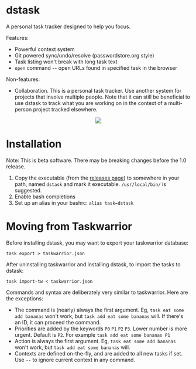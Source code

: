 # dstask

A personal task tracker designed to help you focus.

Features:

 * Powerful context system
 * Git powered sync/undo/resolve (passwordstore.org style)
 * Task listing won't break with long task text
 * `open` command -- open URLs found in specified task in the browser

Non-features:

 * Collaboration. This is a personal task tracker. Use another system for
   projects that involve multiple people. Note that it can still be beneficial
   to use dstask to track what you are working on in the context of a
   multi-person project tracked elsewhere.

<p align="center">
  <img src="https://github.com/naggie/dstask/raw/master/dstask.png">
</p>

# Installation

Note: This is beta software. There may be breaking changes before the 1.0 release.

1. Copy the executable (from the [releases page][1]) to somewhere in your path, named `dstask` and mark it executable. `/usr/local/bin/` is suggested.
1. Enable bash completions
1. Set up an alias in your bashrc: `alias task=dstask`

# Moving from Taskwarrior

Before installing dstask, you may want to export your taskwarrior database:

    task export > taskwarrior.json

After uninstalling taskwarrior and installing dstask, to import the tasks to dstask:

    task import-tw < taskwarrior.json


Commands and syntax are deliberately very similar to taskwarrior. Here are the exceptions:

  * The command is (nearly) always the first argument. Eg, `task eat some add bananas` won't work, but `task add eat some bananas` will. If there's an ID, it can proceed the command.
  * Priorities are added by the keywords `P0` `P1` `P2` `P3`. Lower number is more urgent. Default is `P2`. For example `task add eat some bananas P1`
  * Action is always the first argument. Eg, `task eat some add bananas` won't work, but `task add eat some bananas` will.
  * Contexts are defined on-the-fly, and are added to all new tasks if set. Use `--` to ignore current context in any command.

[1]: https://github.com/naggie/dstask/releases/latest
